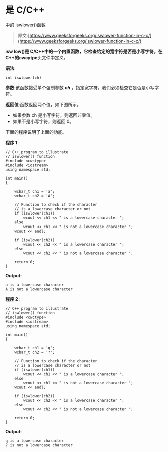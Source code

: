 # 是 C/C++

中的 iswlower()函数

> 原文:[https://www.geeksforgeeks.org/iswlower-function-in-c-c/](https://www.geeksforgeeks.org/iswlower-function-in-c-c/)

**isw low()**是 C/C++中的一个内置函数，它检查给定的宽字符是否是小写字符。在 C++的**cwcytpe**头文件中定义。

**语法**:

```
int iswlower(ch)
```

**参数**:该函数接受单个强制参数 ***ch*** ，指定宽字符，我们必须检查它是否是小写字符。

**返回值**:函数返回两个值，如下图所示。

*   如果参数 ch 是小写字符，则返回非零值。
*   如果不是小写字符，则返回 0。

下面的程序说明了上面的功能。

**程序 1** :

```
// C++ program to illustrate
// iswlower() function
#include <cwctype>
#include <iostream>
using namespace std;

int main()
{

    wchar_t ch1 = 'a';
    wchar_t ch2 = 'A';

    // Function to check if the character
    // is a lowercase character or not
    if (iswlower(ch1))
        wcout << ch1 << " is a lowercase character ";
    else
        wcout << ch1 << " is not a lowercase character ";
    wcout << endl;

    if (iswlower(ch2))
        wcout << ch2 << " is a lowercase character ";
    else
        wcout << ch2 << " is not a lowercase character ";

    return 0;
}
```

**Output:**

```
a is a lowercase character 
A is not a lowercase character

```

**程序 2** :

```
// C++ program to illustrate
// iswlower() function
#include <cwctype>
#include <iostream>
using namespace std;

int main()
{

    wchar_t ch1 = 'q';
    wchar_t ch2 = '?';

    // Function to check if the character
    // is a lowercase character or not
    if (iswlower(ch1))
        wcout << ch1 << " is a lowercase character ";
    else
        wcout << ch1 << " is not a lowercase character ";
    wcout << endl;

    if (iswlower(ch2))
        wcout << ch2 << " is a lowercase character ";
    else
        wcout << ch2 << " is not a lowercase character ";

    return 0;
}
```

**Output:**

```
q is a lowercase character 
? is not a lowercase character

```